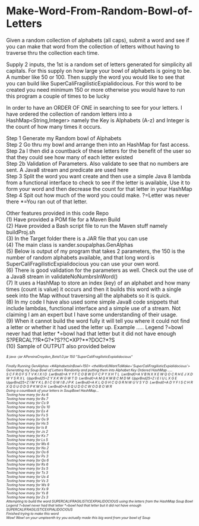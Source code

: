 # Make-Word-From-Random-Bowl-of-Letters
Given a random collection of alphabets (all caps), submit a word and see if you can make that word from the collection of letters without having to traverse thru the collection each time.

Supply 2 inputs, the 1st is a random set of letters generated for simplicity all capitals. For this supply on how large your bowl of alphabets is going to be. A number like 50 or 100. Then supply the word you would like to see that you can build like SuperCaliFragilisticExpialidocious. For this word to be created you need minimum 150 or more otherwise you would have to run this program a couple of times to be lucky

In order to have an ORDER OF ONE in searching to see for your letters. I have ordered the collection of random letters into a HashMap<String,Integer> namely the Key is Alphabets (A-z) and Integer is the count of how many times it occurs.

Step 1 Generate my Random bowl of Alphabets<br />
Step 2 Go thru my bowl and arrange then into an HashMap for fast access.<br />
Step 2a I then did a countback of these letters for the benefit of the user so that they could see how many of each letter existed <br />
Step 2b Validation of Parameters. Also validate to see that no numbers are sent. A Java8 stream and predicate are used here <br />
Step 3 Split the word you want create and then use a simple Java 8 lambda from a functional interface to check to see if the letter is available, Use it to form your word and then decrease the count for that letter in your HashMap <br />
Step 4 Spit out how much of the word you could make. ?=Letter was never there *=You ran out of that letter. <br />

Other features provided in this code Repo<br />
(1) Have provided a POM file for a Maven Build<br />
(2) Have provided a Bash script file to run the Maven stuff namely buildProj.sh<br />
(3) In the Target folder there is a JAR file that you can use<br />
(4) The main class is xander.soupalphas.GenAlphas<br />
(5) Below is output of my program that takes 2 parameters, the 150 is the number of random alphabets available, and that long word is SuperCaliFragilisticExpialidocious you can use your own word.<br />
(6) There is good validation for the parameters as well. Check out the use of a Java8 stream in validateNoNumbrsInWord()<br />
(7) It uses a HashMap to store an index (key) of an alphabet and how many times (count is value) it occurs and then it builds this word with a single seek into the Map without traversing all the alphabets so it is quick.<br />
(8) In my code I have also used some simple Java8 code snippets that include lambdas, functional interface and a simple use of a stream. Not claiming I am an expert but I have some understanding of their usage.<br />
(9) When it cannot build the word fully it will tell you where it could not find a letter or whether it had used the letter up. Example ..... Legend ?=bowl never had that letter &#42;=bowl had that letter but it did not have enough<br />
S?PERCAL??R&#42;G?&#42;?S??C&#42;XP?&#42;&#42;?DOC?&#42;?S<br />
(10) Sample of OUTPUT also provided below

<div>

<span style="font-size: 9.0px;"><em>$ java -jar APereiraCroydon_Beta1.0.jar 150 "SuperCaliFragilisticExpialidocious"</em></span><div><span style="font-size: 9.0px;"><em>Finally Running GenAlphas &lt;#AlphabetsInBowl=150&gt; &lt;theWordUWantToMake='SuperCaliFragilisticExpialidocious'&gt;<br>
Generating my Soup Bowl of Letters Randomly and putting them into Alphabet Key Ordered HashMap .....<br>
S C F R O F S T V K I X I D&nbsp; LwrBnd0=A Y Y F C O B W D F C P Y X H T L&nbsp; LwrBnd0=A V B N X X E W Q O C R H E J X D W Y S R X L&nbsp; UpprBnd25=Z Y X K W G W T D&nbsp; LwrBnd0=A M Q K M B C M D M&nbsp; UpprBnd25=Z I E I U L X G E&nbsp; UpprBnd25=Z I M Y K L B I C G W I B J P K&nbsp; LwrBnd0=A K L Q G H C Q G R N W U V S Y D&nbsp; LwrBnd0=A D Y F I S C H R X Q G U O D G P K M G H&nbsp; LwrBnd0=A B Q U D G C W O D B O W R<br>
Doing a countback of your letters in SoupBowl HashMap...<br>
Testing how many for As 6<br>
Testing how many for Bs 7<br>
Testing how many for Cs 9<br>
Testing how many for Ds 10<br>
Testing how many for Es 4<br>
Testing how many for Fs 5<br>
Testing how many for Gs 9<br>
Testing how many for Hs 5<br>
Testing how many for Is 8<br>
Testing how many for Js 2<br>
Testing how many for Ks 7<br>
Testing how many for Ls 5<br>
Testing how many for Ms 6<br>
Testing how many for Ns 2<br>
Testing how many for Os 6<br>
Testing how many for Ps 3<br>
Testing how many for Qs 6<br>
Testing how many for Rs 6<br>
Testing how many for Ss 5<br>
Testing how many for Ts 3<br>
Testing how many for Us 4<br>
Testing how many for Vs 3<br>
Testing how many for Ws 9<br>
Testing how many for Xs 9<br>
Testing how many for Ys 8<br>
Testing how many for Zs 3<br>
Attempting to build the word SUPERCALIFRAGILISTICEXPIALIDOCIOUS using the letters from the HashMap Soup Bowl<br>
Legend ?=bowl never had that letter *=bowl had that letter but it did not have enough<br>
SUPERCALIFRAGILISTICEXPIALIDOCIOUS<br>
Finished trying to make this word<br>
Wow! Wow! on your umpteenth try you actually made this big word from your bowl of Soup</em></span></div>
 
